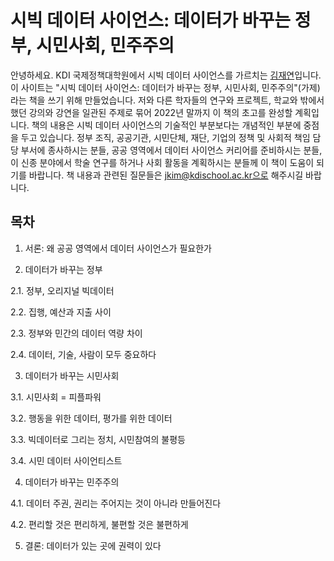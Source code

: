 # 시빅 데이터 사이언스: 데이터가 바꾸는 정부, 시민사회, 민주주의

안녕하세요. KDI 국제정책대학원에서 시빅 데이터 사이언스를 가르치는 [김재연](https://jaeyk.github.io/)입니다. 이 사이트는 "시빅 데이터 사이언스: 데이터가 바꾸는 정부, 시민사회, 민주주의"(가제)라는 책을 쓰기 위해 만들었습니다. 저와 다른 학자들의 연구와 프로젝트, 학교와 밖에서 했던 강의와 강연을 일관된 주제로 묶어 2022년 말까지 이 책의 초고를 완성할 계획입니다. 책의 내용은 시빅 데이터 사이언스의 기술적인 부분보다는 개념적인 부분에 중점을 두고 있습니다. 정부 조직, 공공기관, 시민단체, 재단, 기업의 정책 및 사회적 책임 담당 부서에 종사하시는 분들, 공공 영역에서 데이터 사이언스 커리어를 준비하시는 분들, 이 신종 분야에서 학술 연구를 하거나 사회 활동을 계획하시는 분들께 이 책이 도움이 되기를 바랍니다. 책 내용과 관련된 질문들은 jkim@kdischool.ac.kr으로 해주시길 바랍니다.

## 목차

1. 서론: 왜 공공 영역에서 데이터 사이언스가 필요한가

2. 데이터가 바꾸는 정부

2.1. 정부, 오리지널 빅데이터

2.2. 집행, 예산과 지출 사이

2.3. 정부와 민간의 데이터 역량 차이

2.4. 데이터, 기술, 사람이 모두 중요하다

3. 데이터가 바꾸는 시민사회

3.1. 시민사회 = 피플파워

3.2. 행동을 위한 데이터, 평가를 위한 데이터

3.3. 빅데이터로 그리는 정치, 시민참여의 불평등  

3.4. 시민 데이터 사이언티스트

4. 데이터가 바꾸는 민주주의

4.1. 데이터 주권, 권리는 주어지는 것이 아니라 만들어진다

4.2. 편리할 것은 편리하게, 불편할 것은 불편하게

5. 결론: 데이터가 있는 곳에 권력이 있다
